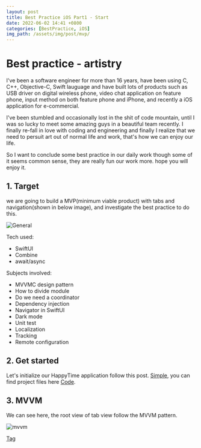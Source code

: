 ```yaml
---
layout: post
title: Best Practice iOS Part1 - Start
date: 2022-06-02 14:41 +0800
categories: [BestPractice, iOS]
img_path: /assets/img/post/mvp/
---
```


# Best practice - artistry

I've been a software engineer for more than 16 years, have been using C, C++, Objective-C, Swift lauguage and have built lots of products such as USB driver on digital wireless phone, video chat application on feature phone, input method on both feature phone and iPhone, and recently a iOS application for e-commercial.

I've been stumbled and occasionally lost in the shit of code mountain, until I was so lucky to meet some amazing guys in a beautiful team recently. I finally re-fall in love with coding and engineering and finally I realize that we need to persuit art out of normal life and work, that's how we can enjoy our life.

So I want to conclude some best practice in our daily work though some of it seems common sense, they are really fun our work more. hope you will enjoy it.

## 1. Target

we are going to build a MVP(minimum viable product) with tabs and navigation(shown in below image), and investigate the best practice to do this.

![General](mvp-general.png)

Tech used:
- SwiftUI
- Combine
- await/async

Subjects involved:
- MVVMC design pattern
- How to divide module
- Do we need a coordinator
- Dependency injection
- Navigator in SwiftUI
- Dark mode
- Unit test
- Localization
- Tracking
- Remote configuration

## 2. Get started

Let's initialize our HappyTime application follow this post. <a href="https://zteshadow.github.io/posts/mainentryforapplication/" target="_blank">Simple</a>, you can find project files here <a href="https://github.com/zteshadow/best-practice-ios" target="_blank">Code</a>.

## 3. MVVM

We can see here, the root view of tab view follow the MVVM pattern.

![mvvm](mvp-mvvm.png)

<a href="https://github.com/zteshadow/best-practice-ios/releases/tag/start" target="_blank">Tag</a>


